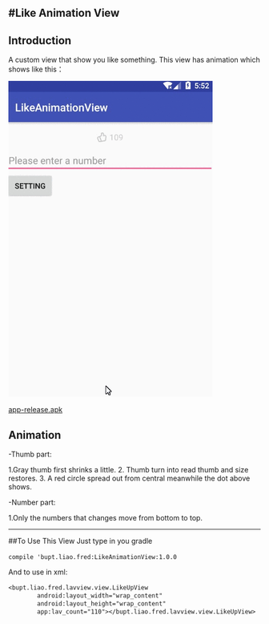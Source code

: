 #Like Animation View
-----------------------------------------------------------------------

## Introduction

A custom view that show you like something. This view has animation which shows like this：

![Gif example](https://github.com/fredliao123/LikeAnimationView/blob/master/app-release/gif/2.gif)

[app-release.apk](https://github.com/fredliao123/LikeAnimationView/blob/master/app-release/app-release.apk)

## Animation

-Thumb part:

1.Gray thumb first shrinks a little. 2. Thumb turn into read thumb and size restores. 3. A red circle spread out from central meanwhile the dot above shows.

-Number part:

1.Only the numbers that changes move from bottom to top.

---------------------------------------------------------------------------------------------------------------

##To Use This View
Just type in you gradle

`compile 'bupt.liao.fred:LikeAnimationView:1.0.0`

And to use in xml:
```
<bupt.liao.fred.lavview.view.LikeUpView
        android:layout_width="wrap_content"
        android:layout_height="wrap_content"
        app:lav_count="110"></bupt.liao.fred.lavview.view.LikeUpView>
```
